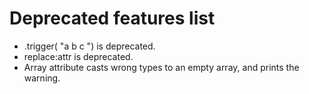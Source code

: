 # Deprecated features list

- .trigger( "a b c ") is deprecated.
- replace:attr is deprecated.
- Array attribute casts wrong types to an empty array, and prints the warning.